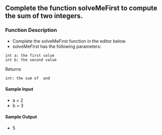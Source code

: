 ## Complete the function solveMeFirst to compute the sum of two integers.

### Function Description
- Complete the solveMeFirst function in the editor below.
- solveMeFirst has the following parameters:
```
int a: the first value
int b: the second value
```
Returns
```
int: the sum of  and 
```
#### Sample Input
- a = 2
- b = 3

#### Sample Output
- 5